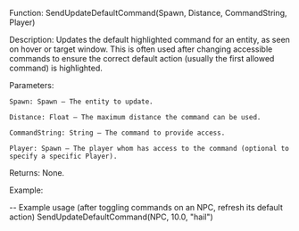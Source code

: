 Function: SendUpdateDefaultCommand(Spawn, Distance, CommandString, Player)

Description: Updates the default highlighted command for an entity, as seen on hover or target window. This is often used after changing accessible commands to ensure the correct default action (usually the first allowed command) is highlighted.

Parameters:

    Spawn: Spawn – The entity to update.

    Distance: Float – The maximum distance the command can be used.

    CommandString: String – The command to provide access.

    Player: Spawn – The player whom has access to the command (optional to specify a specific Player).

Returns: None.

Example:

-- Example usage (after toggling commands on an NPC, refresh its default action)
SendUpdateDefaultCommand(NPC, 10.0, "hail")